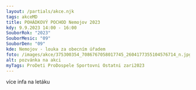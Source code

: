 ```yaml
---
layout: /partials/akce.njk
tags: akceMD
title: POHÁDKOVÝ POCHOD Nemojov 2023
kdy: 9.9.2023 14:00 - 16:00
SouborRok: "2023"
SouborMesic: "09"
SouborDen: "09"
kde: Nemojov - louka za obecním úřadem
foto: /images/akce/375300354_7086767058017745_2604177355104576714_n.jpg
alt: pozvánka na akci
myTags: ProDeti ProDospele Sportovni Ostatni zari2023
---
```

v﻿íce infa na letáku
